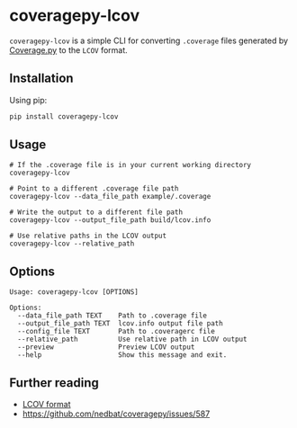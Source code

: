 # coveragepy-lcov

`coveragepy-lcov` is a simple CLI for converting `.coverage` files generated by [Coverage.py](https://github.com/nedbat/coveragepy) to the `LCOV` format.

## Installation

Using pip:

```bash
pip install coveragepy-lcov
```

## Usage

```
# If the .coverage file is in your current working directory
coveragepy-lcov

# Point to a different .coverage file path
coveragepy-lcov --data_file_path example/.coverage

# Write the output to a different file path
coveragepy-lcov --output_file_path build/lcov.info

# Use relative paths in the LCOV output
coveragepy-lcov --relative_path
```

## Options

```text
Usage: coveragepy-lcov [OPTIONS]

Options:
  --data_file_path TEXT    Path to .coverage file
  --output_file_path TEXT  lcov.info output file path
  --config_file TEXT       Path to .coveragerc file
  --relative_path          Use relative path in LCOV output
  --preview                Preview LCOV output
  --help                   Show this message and exit.
```

## Further reading

- [LCOV format](http://ltp.sourceforge.net/coverage/lcov/geninfo.1.php)
- https://github.com/nedbat/coveragepy/issues/587
